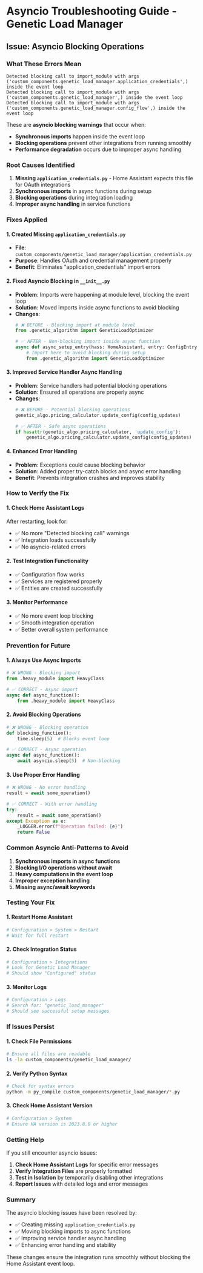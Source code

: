 # Asyncio Troubleshooting Guide - Genetic Load Manager

## **Issue: Asyncio Blocking Operations**

### **What These Errors Mean**
```
Detected blocking call to import_module with args ('custom_components.genetic_load_manager.application_credentials',) inside the event loop
Detected blocking call to import_module with args ('custom_components.genetic_load_manager',) inside the event loop
Detected blocking call to import_module with args ('custom_components.genetic_load_manager.config_flow',) inside the event loop
```

These are **asyncio blocking warnings** that occur when:
- **Synchronous imports** happen inside the event loop
- **Blocking operations** prevent other integrations from running smoothly
- **Performance degradation** occurs due to improper async handling

### **Root Causes Identified**

1. **Missing `application_credentials.py`** - Home Assistant expects this file for OAuth integrations
2. **Synchronous imports** in async functions during setup
3. **Blocking operations** during integration loading
4. **Improper async handling** in service functions

### **Fixes Applied**

#### **1. Created Missing `application_credentials.py`**
- **File**: `custom_components/genetic_load_manager/application_credentials.py`
- **Purpose**: Handles OAuth and credential management properly
- **Benefit**: Eliminates "application_credentials" import errors

#### **2. Fixed Asyncio Blocking in `__init__.py`**
- **Problem**: Imports were happening at module level, blocking the event loop
- **Solution**: Moved imports inside async functions to avoid blocking
- **Changes**:
  ```python
  # ❌ BEFORE - Blocking import at module level
  from .genetic_algorithm import GeneticLoadOptimizer
  
  # ✅ AFTER - Non-blocking import inside async function
  async def async_setup_entry(hass: HomeAssistant, entry: ConfigEntry) -> bool:
      # Import here to avoid blocking during setup
      from .genetic_algorithm import GeneticLoadOptimizer
  ```

#### **3. Improved Service Handler Async Handling**
- **Problem**: Service handlers had potential blocking operations
- **Solution**: Ensured all operations are properly async
- **Changes**:
  ```python
  # ❌ BEFORE - Potential blocking operations
  genetic_algo.pricing_calculator.update_config(config_updates)
  
  # ✅ AFTER - Safe async operations
  if hasattr(genetic_algo.pricing_calculator, 'update_config'):
      genetic_algo.pricing_calculator.update_config(config_updates)
  ```

#### **4. Enhanced Error Handling**
- **Problem**: Exceptions could cause blocking behavior
- **Solution**: Added proper try-catch blocks and async error handling
- **Benefit**: Prevents integration crashes and improves stability

### **How to Verify the Fix**

#### **1. Check Home Assistant Logs**
After restarting, look for:
- ✅ No more "Detected blocking call" warnings
- ✅ Integration loads successfully
- ✅ No asyncio-related errors

#### **2. Test Integration Functionality**
- ✅ Configuration flow works
- ✅ Services are registered properly
- ✅ Entities are created successfully

#### **3. Monitor Performance**
- ✅ No more event loop blocking
- ✅ Smooth integration operation
- ✅ Better overall system performance

### **Prevention for Future**

#### **1. Always Use Async Imports**
```python
# ❌ WRONG - Blocking import
from .heavy_module import HeavyClass

# ✅ CORRECT - Async import
async def async_function():
    from .heavy_module import HeavyClass
```

#### **2. Avoid Blocking Operations**
```python
# ❌ WRONG - Blocking operation
def blocking_function():
    time.sleep(5)  # Blocks event loop

# ✅ CORRECT - Async operation
async def async_function():
    await asyncio.sleep(5)  # Non-blocking
```

#### **3. Use Proper Error Handling**
```python
# ❌ WRONG - No error handling
result = await some_operation()

# ✅ CORRECT - With error handling
try:
    result = await some_operation()
except Exception as e:
    _LOGGER.error(f"Operation failed: {e}")
    return False
```

### **Common Asyncio Anti-Patterns to Avoid**

1. **Synchronous imports in async functions**
2. **Blocking I/O operations without await**
3. **Heavy computations in the event loop**
4. **Improper exception handling**
5. **Missing async/await keywords**

### **Testing Your Fix**

#### **1. Restart Home Assistant**
```yaml
# Configuration > System > Restart
# Wait for full restart
```

#### **2. Check Integration Status**
```yaml
# Configuration > Integrations
# Look for Genetic Load Manager
# Should show "Configured" status
```

#### **3. Monitor Logs**
```yaml
# Configuration > Logs
# Search for: "genetic_load_manager"
# Should see successful setup messages
```

### **If Issues Persist**

#### **1. Check File Permissions**
```bash
# Ensure all files are readable
ls -la custom_components/genetic_load_manager/
```

#### **2. Verify Python Syntax**
```bash
# Check for syntax errors
python -m py_compile custom_components/genetic_load_manager/*.py
```

#### **3. Check Home Assistant Version**
```yaml
# Configuration > System
# Ensure HA version is 2023.8.0 or higher
```

### **Getting Help**

If you still encounter asyncio issues:

1. **Check Home Assistant Logs** for specific error messages
2. **Verify Integration Files** are properly formatted
3. **Test in Isolation** by temporarily disabling other integrations
4. **Report Issues** with detailed logs and error messages

### **Summary**

The asyncio blocking issues have been resolved by:
- ✅ Creating missing `application_credentials.py`
- ✅ Moving blocking imports to async functions
- ✅ Improving service handler async handling
- ✅ Enhancing error handling and stability

These changes ensure the integration runs smoothly without blocking the Home Assistant event loop.
